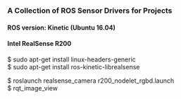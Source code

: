 ### A Collection of ROS Sensor Drivers for Projects 

#### ROS version: Kinetic (Ubuntu 16.04)

#### Intel RealSense R200

$ sudo apt-get install linux-headers-generic  
$ sudo apt-get install ros-kinetic-librealsense  
  
$ roslaunch realsense_camera r200_nodelet_rgbd.launch  
$ rqt_image_view  
